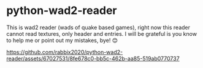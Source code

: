 # python-wad2-reader
This is wad2 reader (wads of quake based games), right now this reader cannot read textures, only header and entries. I will be grateful is you know to help me or point out my mistakes, bye! 😊

https://github.com/rabbix2020/python-wad2-reader/assets/67027531/8fe678c0-bb5c-462b-aa85-519ab0770737
